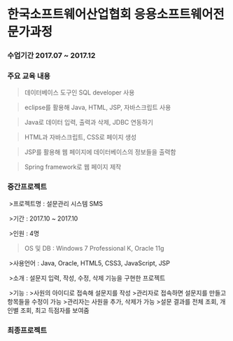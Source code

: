 # 한국소프트웨어산업협회 응용소프트웨어전문가과정

### 수업기간 2017.07 ~ 2017.12
### 주요 교육 내용
  >데이터베이스 도구인 SQL developer 사용
  
  >eclipse를 활용해 Java, HTML, JSP, 자바스크립트 사용
  
  >Java로 데이터 입력, 출력과 삭제, JDBC 연동하기
  
  >HTML과 자바스크립트, CSS로 페이지 생성
  
  >JSP를 활용해 웹 페이지에 데이터베이스의 정보들을 출력함
  
  >Spring framework로 웹 페이지 제작
  
  
### 중간프로젝트
  >프로젝트명 : 설문관리 시스템 SMS
  
  >기간 : 2017.10 ~ 2017.10
  
  >인원 : 4명
  
  >OS 및 DB : Windows 7 Professional K, Oracle 11g
  
  >사용언어 : Java, Oracle, HTML5, CSS3, JavaScript, JSP
  
  >소개 : 설문지 입력, 작성, 수정, 삭제 기능을 구현한 프로젝트
  
  >기능 : >사원의 아이디로 접속해 설문지를 작성
          >관리자로 접속하면 설문지를 만들고 항목들을 수정이 가능
          >관리자는 사원을 추가, 삭제가 가능
          >설문 결과를 전체 조회, 개인별 조회, 최고 득점자를 보여줌

          

### 최종프로젝트


